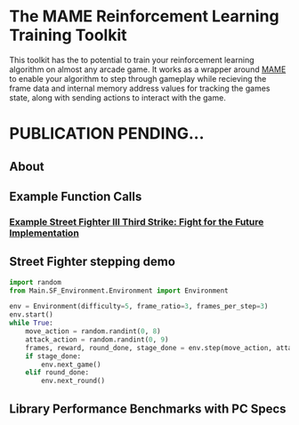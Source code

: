 # The MAME Reinforcement Learning Training Toolkit
This toolkit has the to potential to train your reinforcement learning algorithm on almost any arcade game. It works as a wrapper around [MAME](http://mamedev.org/) to enable your algorithm to step through gameplay while recieving the frame data and internal memory address values for tracking the games state, along with sending actions to interact with the game.

# PUBLICATION PENDING...

## About

## Example Function Calls

### [Example Street Fighter III Third Strike: Fight for the Future Implementation](https://github.com/BombayCinema/MAMEToolkit/blob/master/Environment.py)

## Street Fighter stepping demo
```python
import random
from Main.SF_Environment.Environment import Environment

env = Environment(difficulty=5, frame_ratio=3, frames_per_step=3)
env.start()
while True:
    move_action = random.randint(0, 8)
    attack_action = random.randint(0, 9)
    frames, reward, round_done, stage_done = env.step(move_action, attack_action)
    if stage_done:
        env.next_game()
    elif round_done:
        env.next_round()
```

## Library Performance Benchmarks with PC Specs
